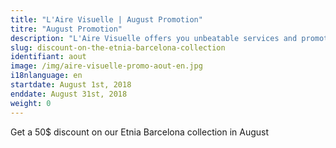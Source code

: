 ```yaml
---
title: "L'Aire Visuelle | August Promotion"
titre: "August Promotion"
description: "L'Aire Visuelle offers you unbeatable services and promotions near you."
slug: discount-on-the-etnia-barcelona-collection
identifiant: aout
image: /img/aire-visuelle-promo-aout-en.jpg
i18nlanguage: en
startdate: August 1st, 2018
enddate: August 31st, 2018
weight: 0
---
```


Get a 50$ discount on our Etnia Barcelona collection in August